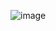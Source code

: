 ![image](https://github.com/weblabsaus/weblabsaus/assets/173775016/6ecbd3b2-5ca1-4858-aaa0-04ed03f3872c)
